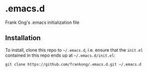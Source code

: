 # .emacs.d
Frank Ong's .emacs initialization file

## Installation

To install, clone this repo to `~/.emacs.d`, i.e. ensure that the
`init.el` contained in this repo ends up at `~/.emacs.d/init.el`:

```
git clone https://github.com/frankong/.emacs.d.git ~/.emacs.d
